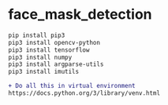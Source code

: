 # face_mask_detection

```diff
pip install pip3
pip3 install opencv-python
pip3 install tensorflow
pip3 install numpy
pip3 install argparse-utils
pip3 install imutils
```

```diff
+ Do all this in virtual environment
https://docs.python.org/3/library/venv.html
```
